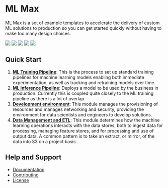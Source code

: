 # ML Max

ML Max is a set of example templates to accelerate the delivery of custom ML
solutions to production so you can get started quickly without having to make
too many design choices.

![](https://img.shields.io/badge/License-Apache%202.0-blue.svg)
![](https://img.shields.io/github/workflow/status/awslabs/mlmax/main/main)
![](https://readthedocs.org/projects/mlmax/badge/?version=latest)
![](https://img.shields.io/github/v/release/awslabs/mlmax.svg)
![](https://img.shields.io/badge/code_style-black-000000.svg)

## Quick Start

1. [**ML Training
   Pipeline**](https://github.com/awslabs/mlmax/blob/main/modules/pipeline/):
This is the process to set up standard training pipelines for machine learning
models enabling both immediate experimentation, as well as tracking and
retraining models over time.
2. [**ML Inference
   Pipeline**](https://github.com/awslabs/mlmax/blob/main/modules/pipeline/):
Deploys a model to be used by the business in production. Currently this is
coupled quite closely to the ML training pipeline as there is a lot of overlap.
3. [**Development
   environment**](https://github.com/awslabs/mlmax/blob/main/modules/environment/):
This module manages the provisioning of resources and manages networking and
security, providing the environment for data scientists and engineers to
develop solutions.
4. [**Data Management and
   ETL**](https://github.com/awslabs/mlmax/blob/main/modules/data): This module
determines how the machine learning operations interacts with the data stores,
both to ingest data for processing, managing feature stores, and for processing
and use of output data. A common pattern is to take an extract, or mirror, of
the data into S3 on a project basis.

## Help and Support

* [Documentation](https://mlmax.readthedocs.io/en/latest/index.html#)
* [Contributing](https://github.com/awslabs/mlmax/blob/main/CONTRIBUTING.md)
* [License](https://github.com/awslabs/mlmax/blob/main/LICENSE)
